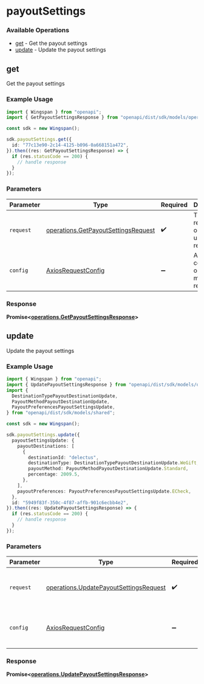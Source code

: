 # payoutSettings

### Available Operations

* [get](#get) - Get the payout settings
* [update](#update) - Update the payout settings

## get

Get the payout settings

### Example Usage

```typescript
import { Wingspan } from "openapi";
import { GetPayoutSettingsResponse } from "openapi/dist/sdk/models/operations";

const sdk = new Wingspan();

sdk.payoutSettings.get({
  id: "77c13e90-2c14-4125-b096-0a668151a472",
}).then((res: GetPayoutSettingsResponse) => {
  if (res.statusCode == 200) {
    // handle response
  }
});
```

### Parameters

| Parameter                                                                                  | Type                                                                                       | Required                                                                                   | Description                                                                                |
| ------------------------------------------------------------------------------------------ | ------------------------------------------------------------------------------------------ | ------------------------------------------------------------------------------------------ | ------------------------------------------------------------------------------------------ |
| `request`                                                                                  | [operations.GetPayoutSettingsRequest](../../models/operations/getpayoutsettingsrequest.md) | :heavy_check_mark:                                                                         | The request object to use for the request.                                                 |
| `config`                                                                                   | [AxiosRequestConfig](https://axios-http.com/docs/req_config)                               | :heavy_minus_sign:                                                                         | Available config options for making requests.                                              |


### Response

**Promise<[operations.GetPayoutSettingsResponse](../../models/operations/getpayoutsettingsresponse.md)>**


## update

Update the payout settings

### Example Usage

```typescript
import { Wingspan } from "openapi";
import { UpdatePayoutSettingsResponse } from "openapi/dist/sdk/models/operations";
import {
  DestinationTypePayoutDestinationUpdate,
  PayoutMethodPayoutDestinationUpdate,
  PayoutPreferencesPayoutSettingsUpdate,
} from "openapi/dist/sdk/models/shared";

const sdk = new Wingspan();

sdk.payoutSettings.update({
  payoutSettingsUpdate: {
    payoutDestinations: [
      {
        destinationId: "delectus",
        destinationType: DestinationTypePayoutDestinationUpdate.WeGift,
        payoutMethod: PayoutMethodPayoutDestinationUpdate.Standard,
        percentage: 2009.5,
      },
    ],
    payoutPreferences: PayoutPreferencesPayoutSettingsUpdate.ECheck,
  },
  id: "5949f83f-350c-4f87-affb-901c6ecbb4e2",
}).then((res: UpdatePayoutSettingsResponse) => {
  if (res.statusCode == 200) {
    // handle response
  }
});
```

### Parameters

| Parameter                                                                                        | Type                                                                                             | Required                                                                                         | Description                                                                                      |
| ------------------------------------------------------------------------------------------------ | ------------------------------------------------------------------------------------------------ | ------------------------------------------------------------------------------------------------ | ------------------------------------------------------------------------------------------------ |
| `request`                                                                                        | [operations.UpdatePayoutSettingsRequest](../../models/operations/updatepayoutsettingsrequest.md) | :heavy_check_mark:                                                                               | The request object to use for the request.                                                       |
| `config`                                                                                         | [AxiosRequestConfig](https://axios-http.com/docs/req_config)                                     | :heavy_minus_sign:                                                                               | Available config options for making requests.                                                    |


### Response

**Promise<[operations.UpdatePayoutSettingsResponse](../../models/operations/updatepayoutsettingsresponse.md)>**

